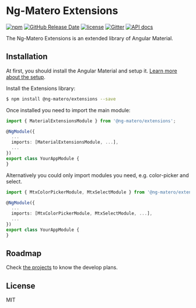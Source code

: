 # Ng-Matero Extensions

[![npm](https://img.shields.io/npm/v/@ng-matero/extensions.svg)](https://www.npmjs.com/package/@ng-matero/extensions)
[![GitHub Release Date](https://img.shields.io/github/release-date/ng-matero/extensions)](https://github.com/ng-matero/extensions/releases)
[![license](https://img.shields.io/github/license/mashape/apistatus.svg)](https://github.com/ng-matero/extensions/blob/dev/LICENSE)
[![Gitter](https://img.shields.io/gitter/room/ng-matero/extensions.svg)](https://gitter.im/matero-io/extensions)
[![API docs](https://img.shields.io/badge/API%20docs-gitbook-red)](https://nzbin.gitbook.io/material-extensions/)

The Ng-Matero Extensions is an extended library of Angular Material.

## Installation

At first, you should install the Angular Material and setup it. [Learn more about the setup](https://material.angular.io/guide/getting-started).

Install the Extensions library:

```bash
$ npm install @ng-matero/extensions --save
```

Once installed you need to import the main module:

```ts
import { MaterialExtensionsModule } from '@ng-matero/extensions';

@NgModule({
  ...
  imports: [MaterialExtensionsModule, ...],
  ...
})
export class YourAppModule {
}
```

Alternatively you could only import modules you need, e.g. color-picker and select.

```ts
import { MtxColorPickerModule, MtxSelectModule } from '@ng-matero/extensions';

@NgModule({
  ...
  imports: [MtxColorPickerModule, MtxSelectModule, ...],
  ...
})
export class YourAppModule {
}
```

## Roadmap

Check [the projects](https://github.com/ng-matero/extensions/projects) to know the develop plans.

## License

MIT
